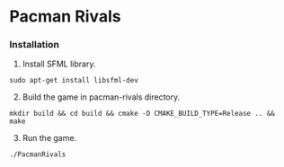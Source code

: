# Pacman Rivals

### Installation

1. Install SFML library.

```
sudo apt-get install libsfml-dev
```

2. Build the game in pacman-rivals directory.

```
mkdir build && cd build && cmake -D CMAKE_BUILD_TYPE=Release .. && make
```

3. Run the game.
```
./PacmanRivals
```
